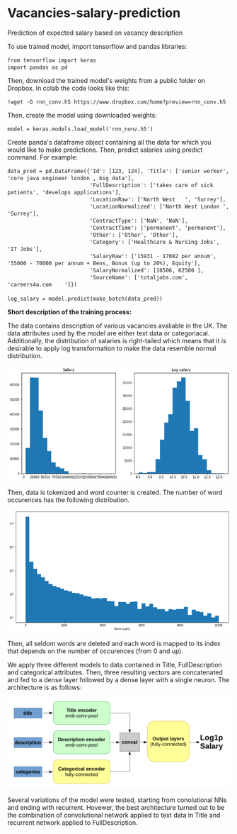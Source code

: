 # Vacancies-salary-prediction
Prediction of expected salary based on vacancy description

To use trained model, import tensorflow and pandas libraries:
```
from tensorflow import keras
import pandas as pd
```
Then, download the trained model's weights from a public folder on Dropbox. In colab the code looks like this:
```
!wget -O rnn_conv.h5 https://www.dropbox.com/home?preview=rnn_conv.h5
```
Then, create the model using downloaded weights:
```
model = keras.models.load_model('rnn_nonv.h5')
```
Create panda's dataframe object containing all the data for which you would like to make predictions. Then, predict salaries using predict command. For example:
```
data_pred = pd.DataFrame({'Id': [123, 124], 'Title': ['senior worker', 'core java engineer london , big data'], 
                          'FullDescription': ['takes care of sick patients', 'develops applications'],
                          'LocationRaw': ['North West	', 'Surrey'],
                          'LocationNormalized': ['North West London	', 'Surrey'],
                          'ContractType': ['NaN', 'NaN'],
                          'ContractTime': ['permanent', 'permanent'],
                          'Other': ['Other', 'Other'],
                          'Category': ['Healthcare & Nursing Jobs', 'IT Jobs'],
                          'SalaryRaw': ['15931 - 17082 per annum', '55000 - 70000 per annum + Bens, Bonus (up to 20%), Equity'],
                          'SalaryNormalized': [16506, 62500	],
                          'SourceName': ['totaljobs.com', 'careers4a.com	']})
                          
log_salary = model.predict(make_batch(data_pred))
```


**Short description of the training process:**

The data contains description of various vacancies avaliable in the UK. The data attributes used by the model are either text data or categoriacal. Additionally, the distribution of salaries is right-tailed which means that it is desirable to apply log transformation to make the data resemble normal distribution.

![](/images/salaries_dist.png)

Then, data is tokenized and word counter is created. The number of word occurences has the following distribution.

![](/images/wordcounts_dist.png)

Then, all seldom words are deleted and each word is mapped to its index that depends on the number of occurences (from 0 and up).

We apply three different models to data contained in Title, FullDescription and categorical attributes. Then, three resulting vectors are concatenated and fed to a dense layer followed by a dense layer with a single neuron. The architecture is as follows:

![](/images/model.png)

Several variations of the model were tested, starting from conolutional NNs and ending with recurrent. Hovewer, the best architecture turned out to be the combination of convolutional network applied to text data in Title and recurrent network applied to FullDescription.


